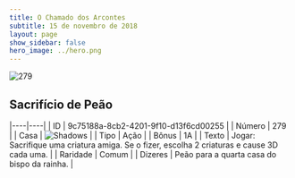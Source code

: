 ```yaml
---
title: O Chamado dos Arcontes
subtitle: 15 de novembro de 2018
layout: page
show_sidebar: false
hero_image: ../hero.png
---
```


![279](https://cdn.keyforgegame.com/media/card_front/pt/341_279_RJJJ2R3P5FHC_pt.png)

## Sacrifício de Peão

|----|----|
| ID | 9c75188a-8cb2-4201-9f10-d13f6cd00255 |
| Número | 279 |
| Casa | ![Shadows](https://archonarcana.com/images/thumb/e/ee/Shadows.png/22px-Shadows.png "Sombras") |
| Tipo | Ação |
| Bônus | 1A |
| Texto | Jogar: Sacrifique uma criatura amiga. Se o fizer, escolha 2 criaturas e cause 3D cada uma. |
| Raridade | Comum |
| Dizeres | Peão para a quarta casa do bispo da rainha. |

